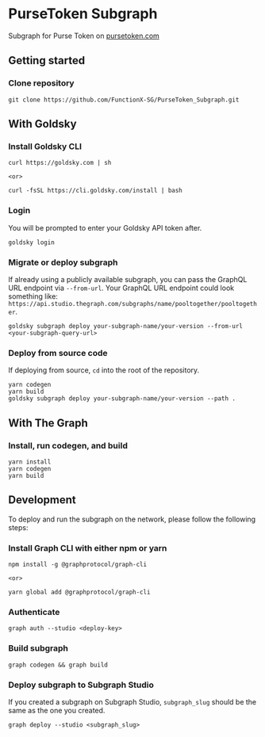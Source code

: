 # PurseToken Subgraph
Subgraph for Purse Token on [pursetoken.com](www.pursetoken.com)

## Getting started
### Clone repository
```
git clone https://github.com/FunctionX-SG/PurseToken_Subgraph.git
```
## With Goldsky
### Install Goldsky CLI
```
curl https://goldsky.com | sh

<or>

curl -fsSL https://cli.goldsky.com/install | bash
```

### Login
You will be prompted to enter your Goldsky API token after.
```
goldsky login
```

### Migrate or deploy subgraph
If already using a publicly available subgraph, you can pass the GraphQL URL endpoint via `--from-url`. Your GraphQL URL endpoint could look something like: `https://api.studio.thegraph.com/subgraphs/name/pooltogether/pooltogether`.
```
goldsky subgraph deploy your-subgraph-name/your-version --from-url <your-subgraph-query-url>
```

### Deploy from source code
If deploying from source, `cd` into the root of the repository.
```
yarn codegen
yarn build
goldsky subgraph deploy your-subgraph-name/your-version --path .
```

## With The Graph
### Install, run codegen, and build
```
yarn install
yarn codegen
yarn build
```

## Development
To deploy and run the subgraph on the network, please follow the following steps:
### Install Graph CLI with either npm or yarn
```
npm install -g @graphprotocol/graph-cli

<or>

yarn global add @graphprotocol/graph-cli
```

### Authenticate
```
graph auth --studio <deploy-key>
```

### Build subgraph
```
graph codegen && graph build
```

### Deploy subgraph to Subgraph Studio
If you created a subgraph on Subgraph Studio, `subgraph_slug` should be the same as the one you created.
```
graph deploy --studio <subgraph_slug>
```